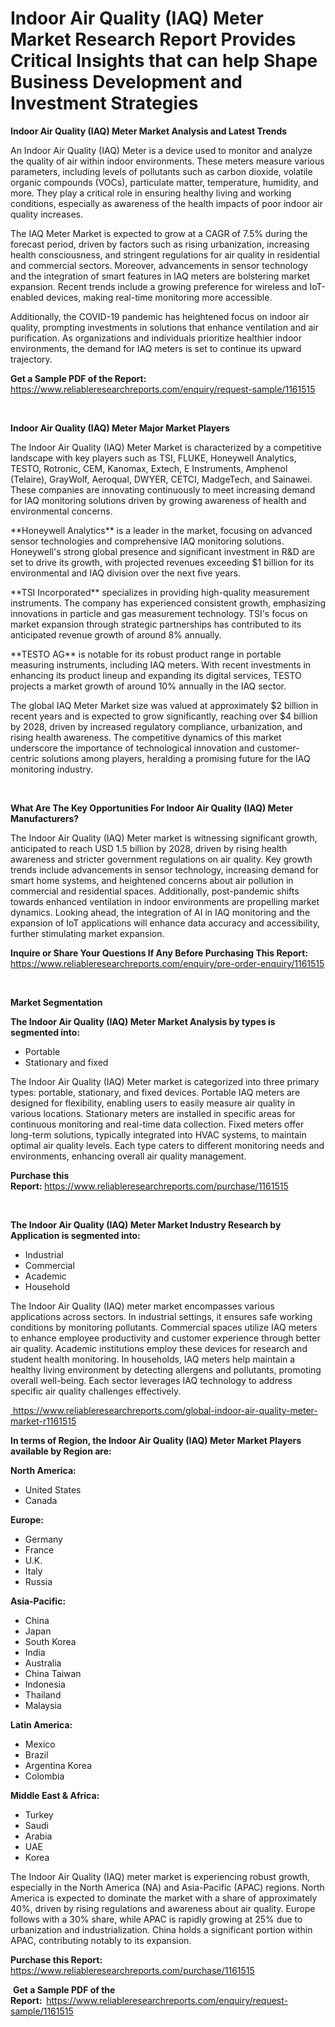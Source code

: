 <p><h1>Indoor Air Quality (IAQ) Meter Market Research Report Provides Critical Insights that can help Shape Business Development and Investment Strategies</h1></p><p><strong>Indoor Air Quality (IAQ) Meter Market Analysis and Latest Trends</strong></p>
<p><p>An Indoor Air Quality (IAQ) Meter is a device used to monitor and analyze the quality of air within indoor environments. These meters measure various parameters, including levels of pollutants such as carbon dioxide, volatile organic compounds (VOCs), particulate matter, temperature, humidity, and more. They play a critical role in ensuring healthy living and working conditions, especially as awareness of the health impacts of poor indoor air quality increases. </p><p>The IAQ Meter Market is expected to grow at a CAGR of 7.5% during the forecast period, driven by factors such as rising urbanization, increasing health consciousness, and stringent regulations for air quality in residential and commercial sectors. Moreover, advancements in sensor technology and the integration of smart features in IAQ meters are bolstering market expansion. Recent trends include a growing preference for wireless and IoT-enabled devices, making real-time monitoring more accessible. </p><p>Additionally, the COVID-19 pandemic has heightened focus on indoor air quality, prompting investments in solutions that enhance ventilation and air purification. As organizations and individuals prioritize healthier indoor environments, the demand for IAQ meters is set to continue its upward trajectory.</p></p>
<p><strong>Get a Sample PDF of the Report:&nbsp;</strong> <a href="https://www.reliableresearchreports.com/enquiry/request-sample/1161515?utm_campaign=2030&utm_medium=2&utm_source=Github&utm_content=ia&utm_term=16042025&utm_id=indoor-air-quality-iaq-meter">https://www.reliableresearchreports.com/enquiry/request-sample/1161515</a></p>
<p>&nbsp;</p>
<p><strong>Indoor Air Quality (IAQ) Meter Major Market Players</strong></p>
<p><p>The Indoor Air Quality (IAQ) Meter Market is characterized by a competitive landscape with key players such as TSI, FLUKE, Honeywell Analytics, TESTO, Rotronic, CEM, Kanomax, Extech, E Instruments, Amphenol (Telaire), GrayWolf, Aeroqual, DWYER, CETCI, MadgeTech, and Sainawei. These companies are innovating continuously to meet increasing demand for IAQ monitoring solutions driven by growing awareness of health and environmental concerns.</p><p>**Honeywell Analytics** is a leader in the market, focusing on advanced sensor technologies and comprehensive IAQ monitoring solutions. Honeywell's strong global presence and significant investment in R&D are set to drive its growth, with projected revenues exceeding $1 billion for its environmental and IAQ division over the next five years.</p><p>**TSI Incorporated** specializes in providing high-quality measurement instruments. The company has experienced consistent growth, emphasizing innovations in particle and gas measurement technology. TSI's focus on market expansion through strategic partnerships has contributed to its anticipated revenue growth of around 8% annually.</p><p>**TESTO AG** is notable for its robust product range in portable measuring instruments, including IAQ meters. With recent investments in enhancing its product lineup and expanding its digital services, TESTO projects a market growth of around 10% annually in the IAQ sector.</p><p>The global IAQ Meter Market size was valued at approximately $2 billion in recent years and is expected to grow significantly, reaching over $4 billion by 2028, driven by increased regulatory compliance, urbanization, and rising health awareness. The competitive dynamics of this market underscore the importance of technological innovation and customer-centric solutions among players, heralding a promising future for the IAQ monitoring industry.</p></p>
<p>&nbsp;</p>
<p><strong>What Are The Key Opportunities For Indoor Air Quality (IAQ) Meter Manufacturers?</strong></p>
<p><p>The Indoor Air Quality (IAQ) Meter market is witnessing significant growth, anticipated to reach USD 1.5 billion by 2028, driven by rising health awareness and stricter government regulations on air quality. Key growth trends include advancements in sensor technology, increasing demand for smart home systems, and heightened concerns about air pollution in commercial and residential spaces. Additionally, post-pandemic shifts towards enhanced ventilation in indoor environments are propelling market dynamics. Looking ahead, the integration of AI in IAQ monitoring and the expansion of IoT applications will enhance data accuracy and accessibility, further stimulating market expansion.</p></p>
<p><strong>Inquire or Share Your Questions If Any Before Purchasing This Report:</strong> <a href="https://www.reliableresearchreports.com/enquiry/pre-order-enquiry/1161515?utm_campaign=2030&utm_medium=2&utm_source=Github&utm_content=ia&utm_term=16042025&utm_id=indoor-air-quality-iaq-meter">https://www.reliableresearchreports.com/enquiry/pre-order-enquiry/1161515</a></p>
<p>&nbsp;</p>
<p><strong>Market Segmentation</strong></p>
<p><strong>The Indoor Air Quality (IAQ) Meter Market Analysis by types is segmented into:</strong></p>
<p><ul><li>Portable</li><li>Stationary and fixed</li></ul></p>
<p><p>The Indoor Air Quality (IAQ) Meter market is categorized into three primary types: portable, stationary, and fixed devices. Portable IAQ meters are designed for flexibility, enabling users to easily measure air quality in various locations. Stationary meters are installed in specific areas for continuous monitoring and real-time data collection. Fixed meters offer long-term solutions, typically integrated into HVAC systems, to maintain optimal air quality levels. Each type caters to different monitoring needs and environments, enhancing overall air quality management.</p></p>
<p><strong>Purchase this Report:&nbsp;</strong><a href="https://www.reliableresearchreports.com/purchase/1161515?utm_campaign=2030&utm_medium=2&utm_source=Github&utm_content=ia&utm_term=16042025&utm_id=indoor-air-quality-iaq-meter">https://www.reliableresearchreports.com/purchase/1161515</a></p>
<p>&nbsp;</p>
<p><strong>The Indoor Air Quality (IAQ) Meter Market Industry Research by Application is segmented into:</strong></p>
<p><ul><li>Industrial</li><li>Commercial</li><li>Academic</li><li>Household</li></ul></p>
<p><p>The Indoor Air Quality (IAQ) meter market encompasses various applications across sectors. In industrial settings, it ensures safe working conditions by monitoring pollutants. Commercial spaces utilize IAQ meters to enhance employee productivity and customer experience through better air quality. Academic institutions employ these devices for research and student health monitoring. In households, IAQ meters help maintain a healthy living environment by detecting allergens and pollutants, promoting overall well-being. Each sector leverages IAQ technology to address specific air quality challenges effectively.</p></p>
<p><a href="https://www.reliableresearchreports.com/global-indoor-air-quality-meter-market-r1161515?utm_campaign=2030&utm_medium=2&utm_source=Github&utm_content=ia&utm_term=16042025&utm_id=indoor-air-quality-iaq-meter">&nbsp;https://www.reliableresearchreports.com/global-indoor-air-quality-meter-market-r1161515</a></p>
<p><strong>In terms of Region, the Indoor Air Quality (IAQ) Meter Market Players available by Region are:</strong></p>
<p>
    <p> <strong> North America: </strong>
        <ul>
            <li>United States</li>
            <li>Canada</li>
        </ul>
        </p> 
    <p> <strong> Europe: </strong>
        <ul>
            <li>Germany</li>
            <li>France</li>
            <li>U.K.</li>
            <li>Italy</li>
            <li>Russia</li>
        </ul>
        </p> 
    <p> <strong> Asia-Pacific: </strong>
        <ul>
            <li>China</li>
            <li>Japan</li>
            <li>South Korea</li>
            <li>India</li>
            <li>Australia</li>
            <li>China Taiwan</li>
            <li>Indonesia</li>
            <li>Thailand</li>
            <li>Malaysia</li>
        </ul>
        </p> 
    <p> <strong> Latin America: </strong>
        <ul>
            <li>Mexico</li>
            <li>Brazil</li>
            <li>Argentina Korea</li>
            <li>Colombia</li>
        </ul>
        </p> 
    <p> <strong> Middle East & Africa: </strong>
        <ul>
            <li>Turkey</li>
            <li>Saudi</li>
            <li>Arabia</li>
            <li>UAE</li>
            <li>Korea</li>
        </ul>
    </p>
    </p>
<p><p>The Indoor Air Quality (IAQ) meter market is experiencing robust growth, especially in the North America (NA) and Asia-Pacific (APAC) regions. North America is expected to dominate the market with a share of approximately 40%, driven by rising regulations and awareness about air quality. Europe follows with a 30% share, while APAC is rapidly growing at 25% due to urbanization and industrialization. China holds a significant portion within APAC, contributing notably to its expansion.</p></p>
<p><strong>Purchase this Report: </strong><a href="https://www.reliableresearchreports.com/purchase/1161515?utm_campaign=2030&utm_medium=2&utm_source=Github&utm_content=ia&utm_term=16042025&utm_id=indoor-air-quality-iaq-meter">https://www.reliableresearchreports.com/purchase/1161515</a></p>
<p>&nbsp;<strong>Get a Sample PDF of the Report:&nbsp;&nbsp;</strong><a href="https://www.reliableresearchreports.com/enquiry/request-sample/1161515?utm_campaign=2030&utm_medium=2&utm_source=Github&utm_content=ia&utm_term=16042025&utm_id=indoor-air-quality-iaq-meter">https://www.reliableresearchreports.com/enquiry/request-sample/1161515</a></p>
<p><strong></strong></p>
<p><p></p><p></p><p></p></p>